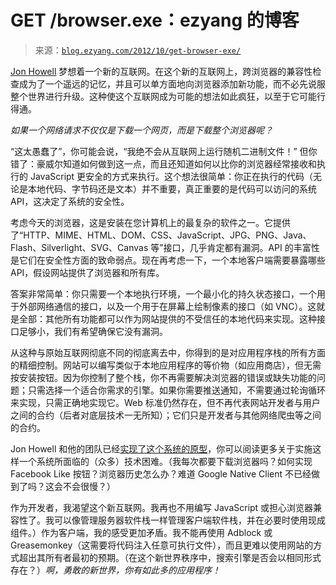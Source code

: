 <!--yml

类别：未分类

日期：2024-07-01 18:17:26

-->

# GET /browser.exe：ezyang 的博客

> 来源：[`blog.ezyang.com/2012/10/get-browser-exe/`](http://blog.ezyang.com/2012/10/get-browser-exe/)

[Jon Howell](http://research.microsoft.com/en-us/people/howell/) 梦想着一个新的互联网。在这个新的互联网上，跨浏览器的兼容性检查成为了一个遥远的记忆，并且可以单方面地向浏览器添加新功能，而不必先说服整个世界进行升级。这种使这个互联网成为可能的想法如此疯狂，以至于它可能行得通。

*如果一个网络请求不仅仅是下载一个网页，而是下载整个浏览器呢？*

“这太愚蠢了”，你可能会说，“我绝不会从互联网上运行随机二进制文件！” 但你错了：豪威尔知道如何做到这一点，而且还知道如何以比你的浏览器经常接收和执行的 JavaScript 更安全的方式来执行。这个想法很简单：你正在执行的代码（无论是本地代码、字节码还是文本）并不重要，真正重要的是代码可以访问的系统 API，这决定了系统的安全性。

考虑今天的浏览器，这是安装在您计算机上的最复杂的软件之一。它提供了“HTTP、MIME、HTML、DOM、CSS、JavaScript、JPG、PNG、Java、Flash、Silverlight、SVG、Canvas 等”接口，几乎肯定都有漏洞。API 的丰富性是它们在安全性方面的致命弱点。现在再考虑一下，一个本地客户端需要暴露哪些 API，假设网站提供了浏览器和所有库。

答案非常简单：你只需要一个本地执行环境，一个最小化的持久状态接口，一个用于外部网络通信的接口，以及一个用于在屏幕上绘制像素的接口（如 VNC）。这就是全部：其他所有功能都可以作为网站提供的不受信任的本地代码来实现。这种接口足够小，我们有希望确保它没有漏洞。

从这种与原始互联网彻底不同的彻底离去中，你得到的是对应用程序栈的所有方面的精细控制。网站可以编写类似于本地应用程序的等价物（如应用商店），但无需按安装按钮。因为你控制了整个栈，你不再需要解决浏览器的错误或缺失功能的问题；只需选择一个适合你需求的引擎。如果你需要推送通知，不需要通过轮询循环来实现，只需正确地实现它。Web 标准仍然存在，但不再代表网站开发者与用户之间的合约（后者对底层技术一无所知）；它们只是开发者与其他网络爬虫等之间的合约。

Jon Howell 和他的团队已经[实现了这个系统的原型](http://research.microsoft.com/apps/pubs/default.aspx?id=173709)，你可以阅读更多关于实施这样一个系统所面临的（众多）技术困难。（我每次都要下载浏览器吗？如何实现 Facebook Like 按钮？浏览器历史怎么办？难道 Google Native Client 不已经做到了吗？这会不会很慢？）

作为开发者，我渴望这个新互联网。我再也不用编写 JavaScript 或担心浏览器兼容性了。我可以像管理服务器软件栈一样管理客户端软件栈，并在必要时使用现成组件。）作为客户端，我的感受更加矛盾。我不能再使用 Adblock 或 Greasemonkey（这需要将代码注入任意可执行文件），而且更难以使用网站的方式超出其所有者最初的预期。（在这个新世界秩序中，搜索引擎是否会以相同形式存在？）*啊，勇敢的新世界，你有如此多的应用程序！*
